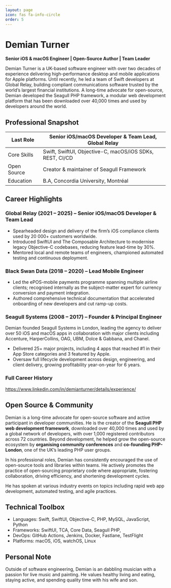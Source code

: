 ```yaml
---
layout: page
icon: fas fa-info-circle
order: 5
---
```


# Demian Turner

**Senior iOS & macOS Engineer | Open-Source Author | Team Leader**

Demian Turner is a UK-based software engineer with over two decades of experience delivering high-performance desktop and mobile applications for Apple platforms. Until recently, he led a team of Swift developers at Global Relay, building compliant communications software trusted by the world’s largest financial institutions. A long-time advocate for open-source, Demian developed the Seagull PHP framework, a modular web development platform that has been downloaded over 40,000 times and used by developers around the world.

## Professional Snapshot

| Last Role | Senior iOS/macOS Developer & Team Lead, Global Relay|  
|--------------|------------------------------------------------------------------|  
| Core Skills  | Swift, SwiftUI, Objective-C, macOS/iOS SDKs, REST, CI/CD |  
| Open Source  | Creator & maintainer of Seagull Framework |  
| Education    | B.A, Concordia University, Montréal |

## Career Highlights

### Global Relay (2021 – 2025) – Senior iOS/macOS Developer & Team Lead  
-  Spearheaded design and delivery of the firm’s iOS compliance clients used by 20 000+ customers worldwide.  
-  Introduced SwiftUI and The Composable Architecture to modernise legacy Objective-C codebases, reducing feature lead-time by 30%.  
-  Mentored local and remote teams of engineers, championed automated testing and continuous deployment.

### Black Swan Data (2018 – 2020) – Lead Mobile Engineer  
-  Led the ePOS-mobile payments programme spanning multiple airline clients; recognised internally as the subject-matter expert for currency conversion and payment integration.  
-  Authored comprehensive technical documentation that accelerated onboarding of new developers and cut ramp-up costs.

### Seagull Systems (2008 – 2017) – Founder & Principal Engineer  
Demian founded Seagull Systems in London, leading the agency to deliver over 50 iOS and macOS apps in collaboration with major clients including Accenture, HarperCollins, OAG, UBM, Dolce & Gabbana, and Chanel.

- Delivered 25+ major projects, including 4 apps that reached #1 in their App Store categories and 3 featured by Apple.
- Oversaw full lifecycle development across design, engineering, and client delivery, growing profitability year-on-year for 6 years.

### Full Career History
https://www.linkedin.com/in/demianturner/details/experience/

## Open Source & Community
Demian is a long-time advocate for open-source software and active participant in developer communities. He is the creator of the **Seagull PHP web development framework**, downloaded over 40,000 times and used by a global network of developers, with over 1,000 registered contributors across 72 countries. Beyond development, he helped grow the open-source ecosystem by **organising community conferences** and **co-founding PHP-London**, one of the UK’s leading PHP user groups.

In his professional roles, Demian has consistently encouraged the use of open-source tools and libraries within teams. He actively promotes the practice of open-sourcing proprietary code where appropriate, fostering collaboration, driving efficiency, and shortening development cycles.

He has spoken at various industry events on topics including rapid web app development, automated testing, and agile practices.

## Technical Toolbox

* Languages: Swift, SwiftUI, Objective-C, PHP, MySQL, JavaScript, Python  
* Frameworks: SwiftUI, TCA, Core Data, Seagull PHP,   
* DevOps: GitHub Actions, Jenkins, Docker, Fastlane, TestFlight  
* Platforms: macOS, iOS, watchOS, Linux

## Personal Note

Outside of software engineering, Demian is an dabbling musician with a passion for live music and painting. He values healthy living and eating, staying active, and spending quality time with his wife and son.
